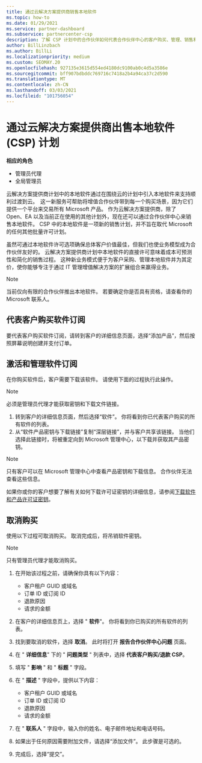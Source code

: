 ```yaml
---
title: 通过云解决方案提供商销售本地软件
ms.topic: how-to
ms.date: 01/29/2021
ms.service: partner-dashboard
ms.subservice: partnercenter-csp
description: 了解 CSP 计划中的合作伙伴如何代表合作伙伴中心的客户购买、管理、销售和取消本地软件订阅。
author: BillLinzbach
ms.author: BillLi
ms.localizationpriority: medium
ms.custom: SEOMAY.20
ms.openlocfilehash: 927135e3615d554ed4180dc9100ab0c4d5a3586e
ms.sourcegitcommit: bff907bdbddc769716c7418a2b4a94ca37c2d590
ms.translationtype: MT
ms.contentlocale: zh-CN
ms.lasthandoff: 03/03/2021
ms.locfileid: "101756054"
---
```

# <a name="sell-on-premise-software-through-the-cloud-solution-provider-csp-program"></a>通过云解决方案提供商出售本地软件 (CSP) 计划

**相应的角色**

- 管理员代理
- 全局管理员

云解决方案提供商计划中的本地软件通过在围绕云的计划中引入本地软件来支持顺利过渡到云。  这一新服务可帮助将增值合作伙伴带到每一个购买场景，因为它们提供一个平台来交易所有 Microsoft 产品。 作为云解决方案提供商，除了 Open、EA 以及当前正在使用的其他计划外，现在还可以通过合作伙伴中心来销售本地软件。 CSP 中的本地软件是一项新的销售计划，并不旨在取代 Microsoft 的任何其他批量许可计划。 
 
虽然可通过本地软件许可选项确保总体客户价值最佳，但我们也使业务模型成为合作伙伴友好的。 云解决方案提供商计划中本地软件的直接许可意味着成本可预测性和简化的销售过程。 这种新业务模式便于为客户采购、管理本地软件并为其定价，使你能够专注于通过 IT 管理增值解决方案的扩展组合来赢得业务。 

>[!NOTE]
>当前仅向有限的合作伙伴推出本地软件。 若要确定你是否具有资格，请查看你的 Microsoft 联系人。 


## <a name="buy-software-subscriptions-on-behalf-of-customers"></a>代表客户购买软件订阅

要代表客户购买软件订阅，请转到客户的详细信息页面，选择“添加产品”，然后按照屏幕说明创建并支付订单。

## <a name="activate-and-manage-software-subscriptions"></a>激活和管理软件订阅

在你购买软件后，客户需要下载该软件。 请使用下面的过程执行此操作。

>[!NOTE]
>必须是管理员代理才能获取密钥和下载文件链接。

1. 转到客户的详细信息页面，然后选择“软件”。 你将看到你已代表客户购买的所有软件的列表。
2. 从“软件产品密钥与下载链接”复制“深层链接”，并与客户共享该链接。 当他们选择此链接时，将被重定向到 Microsoft 管理中心，以下载并获取其产品密钥。

>[!NOTE]
>只有客户可以在 Microsoft 管理中心中查看产品密钥和下载信息。 合作伙伴无法查看这些信息。

如果你或你的客户想要了解有关如何下载许可证密钥的详细信息，请参阅[下载软件和产品许可证密钥](/microsoft-365/admin/setup/download-software-licenses-csp)。

## <a name="cancel-a-purchase"></a>取消购买

使用以下过程可取消购买。 取消完成后，将吊销软件密钥。 

>[!NOTE]
>只有管理员代理才能取消购买。 

1.  在开始该过程之前，请确保你具有以下内容： 
    - 客户租户 GUID 或域名
    - 订单 ID 或订阅 ID
    - 退款原因
    - 请求的金额

2.  在客户的详细信息页上，选择 " **软件**"。 你将看到你已购买的所有软件的列表。 

3.  找到要取消的软件，选择 **取消**。 此时将打开 **报告合作伙伴中心问题** 页面。 

4.  在 " **详细信息**" 下的 " **问题类型** " 列表中，选择 **代表客户购买/退款 CSP**。

5.  填写 " **影响** " 和 " **标题** " 字段。 

6.  在 " **描述** " 字段中，提供以下内容： 
    -   客户租户 GUID 或域名
    -   订单 ID 或订阅 ID
    -   退款原因
    -   请求的金额

7.  在 " **联系人** " 字段中，输入你的姓名、电子邮件地址和电话号码。 

8.  如果出于任何原因需要附加文件，请选择“添加文件”。 此步骤是可选的。 

9.  完成后，选择“提交”。 